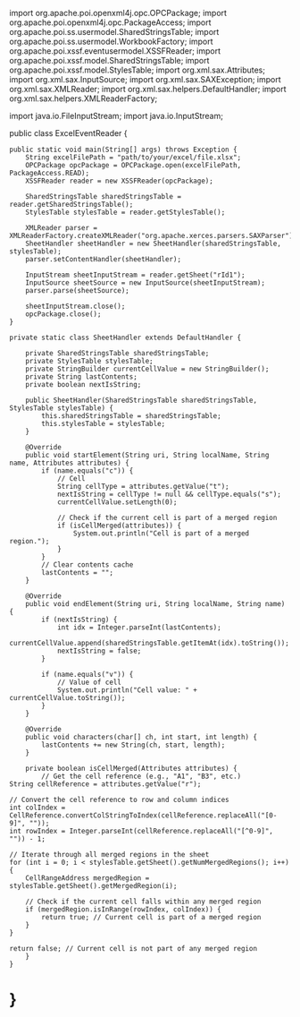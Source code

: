import org.apache.poi.openxml4j.opc.OPCPackage;
import org.apache.poi.openxml4j.opc.PackageAccess;
import org.apache.poi.ss.usermodel.SharedStringsTable;
import org.apache.poi.ss.usermodel.WorkbookFactory;
import org.apache.poi.xssf.eventusermodel.XSSFReader;
import org.apache.poi.xssf.model.SharedStringsTable;
import org.apache.poi.xssf.model.StylesTable;
import org.xml.sax.Attributes;
import org.xml.sax.InputSource;
import org.xml.sax.SAXException;
import org.xml.sax.XMLReader;
import org.xml.sax.helpers.DefaultHandler;
import org.xml.sax.helpers.XMLReaderFactory;

import java.io.FileInputStream;
import java.io.InputStream;

public class ExcelEventReader {

    public static void main(String[] args) throws Exception {
        String excelFilePath = "path/to/your/excel/file.xlsx";
        OPCPackage opcPackage = OPCPackage.open(excelFilePath, PackageAccess.READ);
        XSSFReader reader = new XSSFReader(opcPackage);

        SharedStringsTable sharedStringsTable = reader.getSharedStringsTable();
        StylesTable stylesTable = reader.getStylesTable();

        XMLReader parser = XMLReaderFactory.createXMLReader("org.apache.xerces.parsers.SAXParser");
        SheetHandler sheetHandler = new SheetHandler(sharedStringsTable, stylesTable);
        parser.setContentHandler(sheetHandler);

        InputStream sheetInputStream = reader.getSheet("rId1");
        InputSource sheetSource = new InputSource(sheetInputStream);
        parser.parse(sheetSource);

        sheetInputStream.close();
        opcPackage.close();
    }

    private static class SheetHandler extends DefaultHandler {

        private SharedStringsTable sharedStringsTable;
        private StylesTable stylesTable;
        private StringBuilder currentCellValue = new StringBuilder();
        private String lastContents;
        private boolean nextIsString;

        public SheetHandler(SharedStringsTable sharedStringsTable, StylesTable stylesTable) {
            this.sharedStringsTable = sharedStringsTable;
            this.stylesTable = stylesTable;
        }

        @Override
        public void startElement(String uri, String localName, String name, Attributes attributes) {
            if (name.equals("c")) {
                // Cell
                String cellType = attributes.getValue("t");
                nextIsString = cellType != null && cellType.equals("s");
                currentCellValue.setLength(0);

                // Check if the current cell is part of a merged region
                if (isCellMerged(attributes)) {
                    System.out.println("Cell is part of a merged region.");
                }
            }
            // Clear contents cache
            lastContents = "";
        }

        @Override
        public void endElement(String uri, String localName, String name) {
            if (nextIsString) {
                int idx = Integer.parseInt(lastContents);
                currentCellValue.append(sharedStringsTable.getItemAt(idx).toString());
                nextIsString = false;
            }

            if (name.equals("v")) {
                // Value of cell
                System.out.println("Cell value: " + currentCellValue.toString());
            }
        }

        @Override
        public void characters(char[] ch, int start, int length) {
            lastContents += new String(ch, start, length);
        }

        private boolean isCellMerged(Attributes attributes) {
            // Get the cell reference (e.g., "A1", "B3", etc.)
    String cellReference = attributes.getValue("r");
    
    // Convert the cell reference to row and column indices
    int colIndex = CellReference.convertColStringToIndex(cellReference.replaceAll("[0-9]", ""));
    int rowIndex = Integer.parseInt(cellReference.replaceAll("[^0-9]", "")) - 1;
    
    // Iterate through all merged regions in the sheet
    for (int i = 0; i < stylesTable.getSheet().getNumMergedRegions(); i++) {
        CellRangeAddress mergedRegion = stylesTable.getSheet().getMergedRegion(i);
        
        // Check if the current cell falls within any merged region
        if (mergedRegion.isInRange(rowIndex, colIndex)) {
            return true; // Current cell is part of a merged region
        }
    }
    
    return false; // Current cell is not part of any merged region
        }
    }
}
===============
